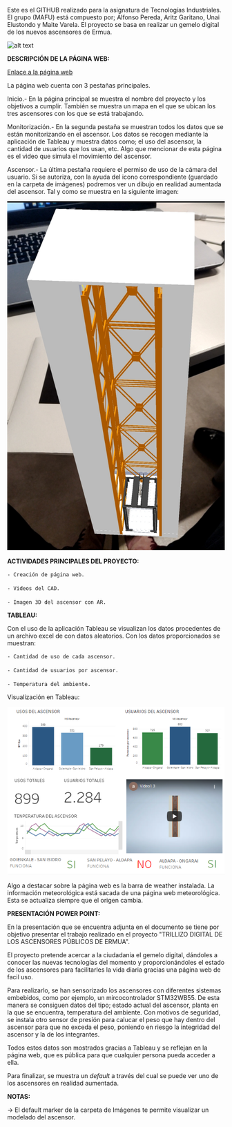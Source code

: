 
Este es el GITHUB realizado para la asignatura de Tecnologías Industriales. El grupo (MAFU) está compuesto por; Alfonso Pereda, Aritz Garitano, Unai Elustondo y Maite Varela. El proyecto se basa en realizar un gemelo digital de los nuevos ascensores de Ermua. 


![alt text](https://www.olabarri.com/wp-content/uploads/referencias/ErmuaAldapa(1).jpg)


**DESCRIPCIÓN DE LA PÁGINA WEB:**

[Enlace a la página web](https://aritzgari.github.io/index.html)

La página web cuenta con 3 pestañas principales.

Inicio.- En la página principal se muestra el nombre del proyecto y los objetivos a cumplir. También se muestra un mapa en el que se ubican los tres ascensores con los que se está trabajando.

Monitorización.- En la segunda pestaña se muestran todos los datos que se están monitorizando en el ascensor. Los datos se recogen mediante la aplicación de Tableau y muestra datos como; el uso del ascensor, la cantidad de usuarios que los usan, etc. Algo que mencionar de esta página es el video que simula el movimiento del ascensor.

Ascensor.- La última pestaña requiere el permiso de uso de la cámara del usuario. Si se autoriza, con la ayuda del icono correspondiente (guardado en la carpeta de imágenes) podremos ver un dibujo en realidad aumentada del ascensor. Tal y como se muestra en la siguiente imagen:

![alt text](https://github.com/aritzgari/aritzgari.github.io/blob/main/Imagenes/Screenshot_20211214-170933.jpg)

**ACTIVIDADES PRINCIPALES DEL PROYECTO:**

	- Creación de página web.

	- Videos del CAD.

	- Imagen 3D del ascensor con AR.


**TABLEAU:**

Con el uso de la aplicación Tableau se visualizan los datos procedentes de un archivo excel de con datos aleatorios. Con los datos proporcionados se muestran:

	- Cantidad de uso de cada ascensor.

	- Cantidad de usuarios por ascensor.

	- Temperatura del ambiente.


Visualización en Tableau:


![alt text](https://github.com/aritzgari/aritzgari.github.io/blob/main/Imagenes/ege.PNG)
	

Algo a destacar sobre la página web es la barra de weather instalada. La información meteorológica está sacada de una página web meteorológica. Esta se actualiza siempre que el origen cambia.

**PRESENTACIÓN POWER POINT:**

En la presentación que se encuentra adjunta en el documento se tiene por objetivo presentar el trabajo realizado en el proyecto "TRILLIZO DIGITAL DE LOS ASCENSORES PÚBLICOS DE ERMUA". 

El proyecto pretende acercar a la ciudadania el gemelo digital, dándoles a conocer las nuevas tecnologías del momento y proporcionándoles el estado de los ascensores para facilitarles la vida diaria gracias una página web de facil uso. 

Para realizarlo, se han sensorizado los ascensores con diferentes sistemas embebidos, como por ejemplo, un mircocontrolador STM32WB55. De esta manera se consiguen datos del tipo; estado actual del ascensor, planta en la que se encuentra, temperatura del ambiente. Con motivos de seguridad, se instala otro sensor de presión para calucar el peso que hay dentro del ascensor para que no exceda el peso, poniendo en riesgo la integridad del ascensor y la de los integrantes.

Todos estos datos son mostrados gracias a Tableau y se reflejan en la página web, que es pública para que cualquier persona pueda acceder a ella. 

Para finalizar, se muestra un *default* a través del cual se puede ver uno de los ascensores en realidad aumentada.



**NOTAS:**

-> El default marker de la carpeta de Imágenes te permite visualizar un modelado del ascensor.

